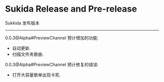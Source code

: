 # Sukida Release and Pre-release
Sukkida 发布版本

------------

0.0.3@Alpha#PreviewChannel 预计增加的功能:
- 自动更新.
- 扫描文件夹歌曲.

0.0.3@Alpha#PreviewChannel 预计修复的错误:
- 打开大容量歌单出现卡死.
